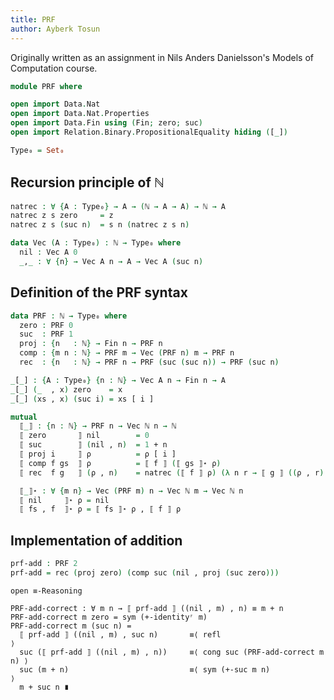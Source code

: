 ```yaml
---
title: PRF
author: Ayberk Tosun
---
```


Originally written as an assignment in Nils Anders Danielsson's Models of
Computation course.

```agda
module PRF where

open import Data.Nat
open import Data.Nat.Properties
open import Data.Fin using (Fin; zero; suc)
open import Relation.Binary.PropositionalEquality hiding ([_])

Type₀ = Set₀
```

## Recursion principle of ℕ

```agda
natrec : ∀ {A : Type₀} → A → (ℕ → A → A) → ℕ → A
natrec z s zero     = z
natrec z s (suc n)  = s n (natrec z s n)
```

```agda
data Vec (A : Type₀) : ℕ → Type₀ where
  nil : Vec A 0
  _,_ : ∀ {n} → Vec A n → A → Vec A (suc n)
```

## Definition of the PRF syntax

```agda
data PRF : ℕ → Type₀ where
  zero : PRF 0
  suc  : PRF 1
  proj : {n   : ℕ} → Fin n → PRF n
  comp : {m n : ℕ} → PRF m → Vec (PRF n) m → PRF n
  rec  : {n   : ℕ} → PRF n → PRF (suc (suc n)) → PRF (suc n)
```

```agda
_[_] : {A : Type₀} {n : ℕ} → Vec A n → Fin n → A
_[_] (_  , x) zero    = x
_[_] (xs , x) (suc i) = xs [ i ]
```

```agda
mutual
  ⟦_⟧ : {n : ℕ} → PRF n → Vec ℕ n → ℕ
  ⟦ zero       ⟧ nil        = 0
  ⟦ suc        ⟧ (nil , n)  = 1 + n
  ⟦ proj i     ⟧ ρ          = ρ [ i ]
  ⟦ comp f gs  ⟧ ρ          = ⟦ f ⟧ (⟦ gs ⟧⋆ ρ)
  ⟦ rec  f g   ⟧ (ρ , n)    = natrec (⟦ f ⟧ ρ) (λ n r → ⟦ g ⟧ ((ρ , r) , n)) n

  ⟦_⟧⋆ : ∀ {m n} → Vec (PRF m) n → Vec ℕ m → Vec ℕ n
  ⟦ nil     ⟧⋆ ρ = nil
  ⟦ fs , f  ⟧⋆ ρ = ⟦ fs ⟧⋆ ρ , ⟦ f ⟧ ρ
```

## Implementation of addition

```agda
prf-add : PRF 2
prf-add = rec (proj zero) (comp suc (nil , proj (suc zero)))
```

```
open ≡-Reasoning

PRF-add-correct : ∀ m n → ⟦ prf-add ⟧ ((nil , m) , n) ≡ m + n
PRF-add-correct m zero = sym (+-identityʳ m)
PRF-add-correct m (suc n) =
  ⟦ prf-add ⟧ ((nil , m) , suc n)       ≡⟨ refl                           ⟩
  suc (⟦ prf-add ⟧ ((nil , m) , n))     ≡⟨ cong suc (PRF-add-correct m n) ⟩
  suc (m + n)                           ≡⟨ sym (+-suc m n)                ⟩
  m + suc n ∎
```
